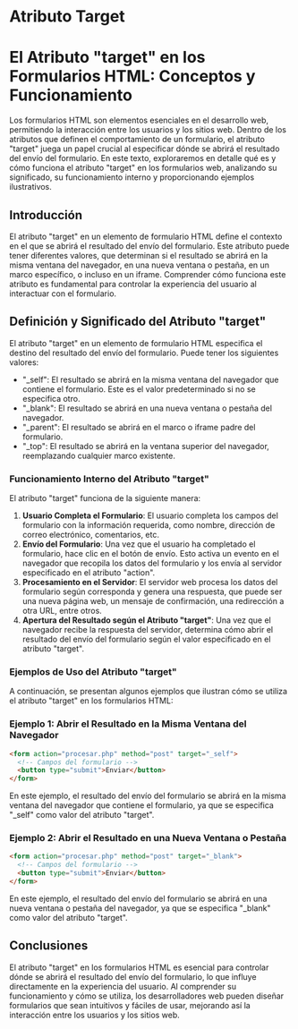 # Atributo Target

# El Atributo "target" en los Formularios HTML: Conceptos y Funcionamiento

Los formularios HTML son elementos esenciales en el desarrollo web, permitiendo la interacción entre los usuarios y los sitios web. Dentro de los atributos que definen el comportamiento de un formulario, el atributo "target" juega un papel crucial al especificar dónde se abrirá el resultado del envío del formulario. En este texto, exploraremos en detalle qué es y cómo funciona el atributo "target" en los formularios web, analizando su significado, su funcionamiento interno y proporcionando ejemplos ilustrativos.

## Introducción

El atributo "target" en un elemento de formulario HTML define el contexto en el que se abrirá el resultado del envío del formulario. Este atributo puede tener diferentes valores, que determinan si el resultado se abrirá en la misma ventana del navegador, en una nueva ventana o pestaña, en un marco específico, o incluso en un iframe. Comprender cómo funciona este atributo es fundamental para controlar la experiencia del usuario al interactuar con el formulario.

## Definición y Significado del Atributo "target"

El atributo "target" en un elemento de formulario HTML especifica el destino del resultado del envío del formulario. Puede tener los siguientes valores:

- "\_self": El resultado se abrirá en la misma ventana del navegador que contiene el formulario. Este es el valor predeterminado si no se especifica otro.
- "\_blank": El resultado se abrirá en una nueva ventana o pestaña del navegador.
- "\_parent": El resultado se abrirá en el marco o iframe padre del formulario.
- "\_top": El resultado se abrirá en la ventana superior del navegador, reemplazando cualquier marco existente.

### Funcionamiento Interno del Atributo "target"

El atributo "target" funciona de la siguiente manera:

1. **Usuario Completa el Formulario**: El usuario completa los campos del formulario con la información requerida, como nombre, dirección de correo electrónico, comentarios, etc.
2. **Envío del Formulario**: Una vez que el usuario ha completado el formulario, hace clic en el botón de envío. Esto activa un evento en el navegador que recopila los datos del formulario y los envía al servidor especificado en el atributo "action".
3. **Procesamiento en el Servidor**: El servidor web procesa los datos del formulario según corresponda y genera una respuesta, que puede ser una nueva página web, un mensaje de confirmación, una redirección a otra URL, entre otros.
4. **Apertura del Resultado según el Atributo "target"**: Una vez que el navegador recibe la respuesta del servidor, determina cómo abrir el resultado del envío del formulario según el valor especificado en el atributo "target".

### Ejemplos de Uso del Atributo "target"

A continuación, se presentan algunos ejemplos que ilustran cómo se utiliza el atributo "target" en los formularios HTML:

### Ejemplo 1: Abrir el Resultado en la Misma Ventana del Navegador

```html
<form action="procesar.php" method="post" target="_self">
  <!-- Campos del formulario -->
  <button type="submit">Enviar</button>
</form>

```

En este ejemplo, el resultado del envío del formulario se abrirá en la misma ventana del navegador que contiene el formulario, ya que se especifica "\_self" como valor del atributo "target".

### Ejemplo 2: Abrir el Resultado en una Nueva Ventana o Pestaña

```html
<form action="procesar.php" method="post" target="_blank">
  <!-- Campos del formulario -->
  <button type="submit">Enviar</button>
</form>

```

En este ejemplo, el resultado del envío del formulario se abrirá en una nueva ventana o pestaña del navegador, ya que se especifica "\_blank" como valor del atributo "target".

## Conclusiones

El atributo "target" en los formularios HTML es esencial para controlar dónde se abrirá el resultado del envío del formulario, lo que influye directamente en la experiencia del usuario. Al comprender su funcionamiento y cómo se utiliza, los desarrolladores web pueden diseñar formularios que sean intuitivos y fáciles de usar, mejorando así la interacción entre los usuarios y los sitios web.